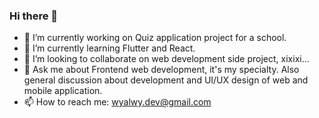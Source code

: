 ### Hi there 👋

- 🔭 I’m currently working on Quiz application project for a school.
- 🌱 I’m currently learning Flutter and React.
- 👯 I’m looking to collaborate on web development side project, xixixi...
- 💬 Ask me about Frontend web development, it's my specialty. Also general discussion about development and UI/UX design of web and mobile application.
- 📫 How to reach me: wyalwy.dev@gmail.com

<!--
**alwyDev/alwyDev** is a ✨ _special_ ✨ repository because its `README.md` (this file) appears on your GitHub profile.

Here are some ideas to get you started:

- 🔭 I’m currently working on ...
- 🌱 I’m currently learning ...
- 👯 I’m looking to collaborate on ...
- 🤔 I’m looking for help with ...
- 💬 Ask me about ...
- 📫 How to reach me: ...
- 😄 Pronouns: ...
- ⚡ Fun fact: ...
-->
